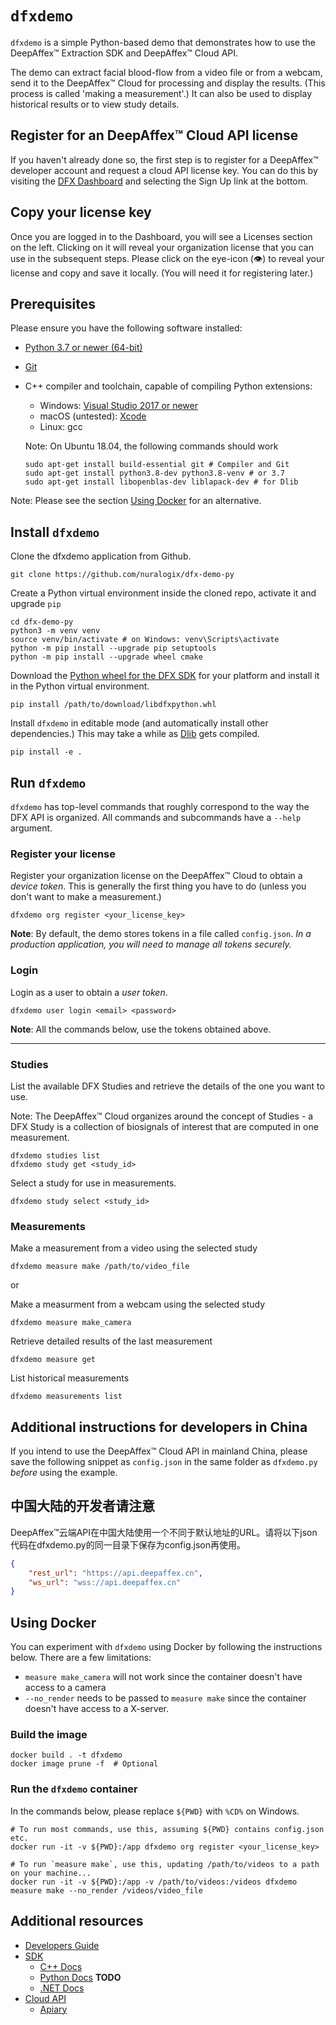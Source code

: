 # `dfxdemo`

`dfxdemo` is a simple Python-based demo that demonstrates how to use the
DeepAffex™ Extraction SDK and DeepAffex™ Cloud API.

The demo can extract facial blood-flow from a video file or from a webcam, send
it to the DeepAffex™ Cloud for processing and display the results. (This
process is called 'making a measurement'.) It can also be used to display
historical results or to view study details.

## Register for an DeepAffex™ Cloud API license

If you haven't already done so, the first step is to register for a DeepAffex™
developer account and request a cloud API license key. You can do this by
visiting the [DFX Dashboard](https://dashboard.deepaffex.ai/) and selecting the
Sign Up link at the bottom.

## Copy your license key

Once you are logged in to the Dashboard, you will see a Licenses section on the
left. Clicking on it will reveal your organization license that you can use in
the subsequent steps. Please click on the eye-icon (👁️) to reveal your
license and copy and save it locally. (You will need it for registering later.)

## Prerequisites

Please ensure you have the following software installed:

* [Python 3.7 or newer (64-bit)](https://www.python.org/)
* [Git](https://git-scm.com/)
* C++ compiler and toolchain, capable of compiling Python extensions:
  * Windows: [Visual Studio 2017 or newer](https://visualstudio.microsoft.com/)
  * macOS (untested): [Xcode](https://developer.apple.com/xcode/)
  * Linux: gcc

  Note: On Ubuntu 18.04, the following commands should work

  ```shell
  sudo apt-get install build-essential git # Compiler and Git
  sudo apt-get install python3.8-dev python3.8-venv # or 3.7
  sudo apt-get install libopenblas-dev liblapack-dev # for Dlib
  ```

Note: Please see the section [Using Docker](#using-docker) for an alternative.

## Install `dfxdemo`

Clone the dfxdemo application from Github.

```shell
git clone https://github.com/nuralogix/dfx-demo-py
```

Create a Python virtual environment inside the cloned repo, activate it and
upgrade `pip`

  ```shell
  cd dfx-demo-py
  python3 -m venv venv
  source venv/bin/activate # on Windows: venv\Scripts\activate
  python -m pip install --upgrade pip setuptools
  python -m pip install --upgrade wheel cmake
  ```

Download the [Python wheel for the DFX SDK](https://deepaffex.ai/developers-sdk)
for your platform and install it in the Python virtual environment.

```shell
pip install /path/to/download/libdfxpython.whl
```

Install `dfxdemo` in editable mode (and automatically install other
dependencies.) This may take a while as [Dlib](http://dlib.net/) gets compiled.

```shell
pip install -e .
```

## Run `dfxdemo`

`dfxdemo` has top-level commands that roughly correspond to the way the DFX API
is organized. All commands and subcommands have a `--help` argument.

### Register your license

Register your organization license on the DeepAffex™ Cloud to obtain a *device
token*. This is generally the first thing you have to do (unless you don't want
to make a measurement.)

```shell
dfxdemo org register <your_license_key>
```

**Note**: By default, the demo stores tokens in a file called `config.json`.
*In a production application, you will need to manage all tokens securely.*

### Login

Login as a user to obtain a *user token*.

```shell
dfxdemo user login <email> <password>
```

**Note**: All the commands below, use the tokens obtained above.

---

### Studies

List the available DFX Studies and retrieve the details of the one you want to
use.

Note: The DeepAffex™ Cloud organizes around the concept of Studies - a DFX
Study is a collection of biosignals of interest that are computed in one
measurement.

```shell
dfxdemo studies list
dfxdemo study get <study_id>
```

Select a study for use in measurements.

```shell
dfxdemo study select <study_id>
```

### Measurements

Make a measurement from a video using the selected study

   ```shell
   dfxdemo measure make /path/to/video_file
   ```

or

Make a measurment from a webcam using the selected study

  ```shell
  dfxdemo measure make_camera
  ```

Retrieve detailed results of the last measurement

```shell
dfxdemo measure get
```

List historical measurements

```shell
dfxdemo measurements list
```

## Additional instructions for developers in China

If you intend to use the DeepAffex™ Cloud API in mainland China, please save
the following snippet as `config.json` in the same folder as `dfxdemo.py`
*before* using the example.

## 中国大陆的开发者请注意

DeepAffex™云端API在中国大陆使用一个不同于默认地址的URL。请将以下json代码在dfxdemo.py的同一目录下保存为config.json再使用。

```json
{
    "rest_url": "https://api.deepaffex.cn",
    "ws_url": "wss://api.deepaffex.cn"
}
```

## Using Docker

You can experiment with `dfxdemo` using Docker by following the instructions
below. There are a few limitations:

* `measure make_camera` will not work since the container doesn't have access
  to a camera
* `--no_render` needs to be passed to `measure make` since the container doesn't
  have access to a X-server.

### Build the image

```shell
docker build . -t dfxdemo
docker image prune -f  # Optional
```

### Run the `dfxdemo` container

In the commands below, please replace `${PWD}` with `%CD%` on Windows.

```shell
# To run most commands, use this, assuming ${PWD} contains config.json etc.
docker run -it -v ${PWD}:/app dfxdemo org register <your_license_key>

# To run `measure make`, use this, updating /path/to/videos to a path on your machine...
docker run -it -v ${PWD}:/app -v /path/to/videos:/videos dfxdemo measure make --no_render /videos/video_file
```

## Additional resources

* [Developers Guide](http://docs.deepaffex.ai/guide/index.html)
* [SDK](https://deepaffex.ai/developers-sdk)
  * [C++ Docs](http://docs.deepaffex.ai/c/index.html)
  * [Python Docs](http://docs.deepaffex.ai/python/index.html) **TODO**
  * [.NET Docs](http://docs.deepaffex.ai/dotnet/index.html)
* [Cloud API](https://deepaffex.ai/developers-api)
  * [Apiary](https://dfxapiversion10.docs.apiary.io/)

